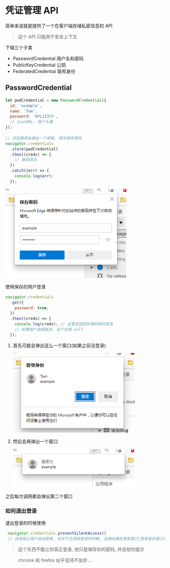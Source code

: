 # 凭证管理 API

简单来说就是提供了一个在客户端存储私密信息的 API

> 这个 API 只能用于安全上下文

下辖三个子类

- PasswordCredential 用户名和密码
- PublicKeyCredential 公钥
- FederatedCredential 联邦身份

## PasswordCredential

```js
let pwdCredential = new PasswordCredential({
  id: 'example',
  name: 'Tom',
  password: 'HYL123lh',
  // iconURL: 用户头像
});

// 浏览器将会弹出一个框框, 提示保存密码
navigator.credentials
  .store(pwdCredential)
  .then((creds) => {
    // 保存成功
  })
  .catch((err) => {
    console.log(err);
  });
```

![密码保存弹框](./img/Snipaste_2021-12-15_14-53-23.png)

使用保存的用户登录

```js
navigator.credentials
  .get({
    password: true,
  })
  .then((creds) => {
    console.log(creds); // 这里会返回存储的密码信息
    // 如果用户选择取消, 这个会是 null
  });
```
1. 首先可能会弹出这么一个窗口(如果之前没登录)

    ![](./img/Snipaste_2021-12-15_14-58-09.png)

2. 然后会再弹出一个窗口


    ![](./img/Snipaste_2021-12-15_14-58-20.png)


之后每次调用都会弹出第二个窗口


### 如何退出登录

退出登录的时候使用
```js
 navigator.credentials.preventSilentAccess()
 // 这会阻止用户自动登录, 在你下次调用登录的时候, 会弹出确定登录窗口(登录身份窗口)
```

> 这个东西不能让你真正登录, 他只是保存你的密码, 并且给你提示

> chrome 和 firefox 似乎支持不友好....